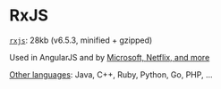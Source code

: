 # RxJS

[`rxjs`](https://github.com/ReactiveX/rxjs): 28kb (v6.5.3, minified + gzipped)

Used in AngularJS and by [Microsoft, Netflix, and more](https://github.com/ReactiveX/reactivex.github.io/issues/26)

[Other languages](http://reactivex.io/languages.html): Java, C++, Ruby, Python, Go, PHP, ...
